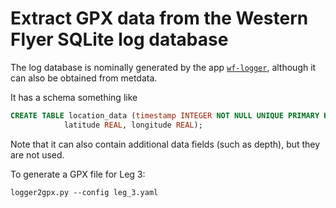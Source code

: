 # Extract GPX data from the Western Flyer SQLite log database

The log database is nominally generated by the app
[`wf-logger`](https://github.com/westernflyer/wf-logger), although it can also
be obtained from metdata.

It has a schema something like

```sql
CREATE TABLE location_data (timestamp INTEGER NOT NULL UNIQUE PRIMARY KEY, 
            latitude REAL, longitude REAL);
```

Note that it can also contain additional data fields (such as depth), but they
are not used.

To generate a GPX file for Leg 3:

    logger2gpx.py --config leg_3.yaml

